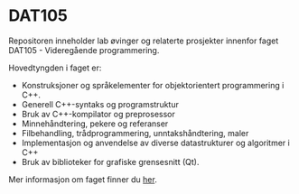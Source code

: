 # DAT105
Repositoren inneholder lab øvinger og relaterte prosjekter innenfor faget DAT105 - Videregående programmering. 

Hovedtyngden i faget er:
- Konstruksjoner og språkelementer for objektorientert programmering i C++.
- Generell C++-syntaks og programstruktur
- Bruk av C++-kompilator og preprosessor
- Minnehåndtering, pekere og referanser
- Filbehandling, trådprogrammering, unntakshåndtering, maler
- Implementasjon og anvendelse av diverse datastrukturer og algoritmer i C++
- Bruk av biblioteker for grafiske grensesnitt (Qt).

Mer informasjon om faget finner du [her](https://www.hvl.no/studier/studieprogram/emne/DAT105).
